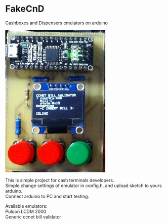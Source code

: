 # FakeCnD
Cashboxes and Dispensers emulators on arduino

![App Screenshot](./device.jpg)  

This is simple project for cash terminals developers.  
Simple change settings of emulator in config.h, and upload sketch to yours arduino.  
Connect arduino to PC and start testing.  
  
Available emulators:  
Puloon LCDM 2000  
Generic ccnet bill validator  
